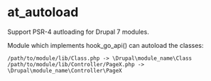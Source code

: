 at_autoload
===========

Support PSR-4 autloading for Drupal 7 modules.

Module which implements hook_go_api() can autoload the classes:

````
/path/to/module/lib/Class.php -> \Drupal\module_name\Class
/path/to/module/lib/Controller/PageX.php -> \Drupal\module_name\Controller\PageX
````
